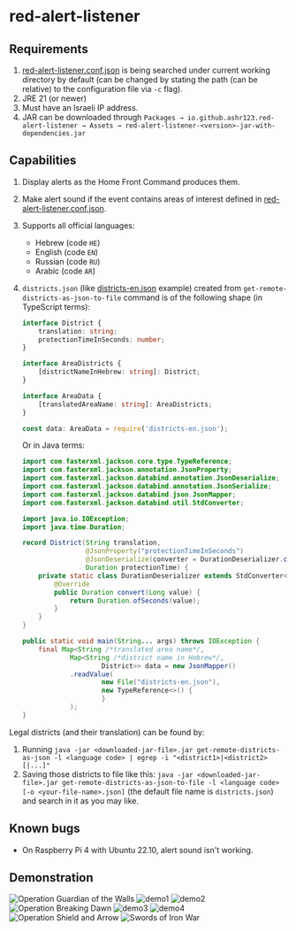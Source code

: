 # red-alert-listener

## Requirements

1. [red-alert-listener.conf.json](red-alert-listener.conf.json) is being searched under current working directory by default (can be changed by stating the path (can be relative) to the configuration file via `-c` flag).
2. JRE 21 (or newer)
3. Must have an Israeli IP address.
4. JAR can be downloaded through `Packages → io.github.ashr123.red-alert-listener → Assets → red-alert-listener-<version>-jar-with-dependencies.jar`

## Capabilities

1. Display alerts as the Home Front Command produces them.
2. Make alert sound if the event contains areas of interest defined in [red-alert-listener.conf.json](red-alert-listener.conf.json).
3. Supports all official languages:
	- Hebrew (code `HE`)
	- English (code `EN`)
	- Russian (code `RU`)
	- Arabic (code `AR`)
4. `districts.json` (like [districts-en.json](districts-en.json "districts") example) created from `get-remote-districts-as-json-to-file` command is of the following shape (in TypeScript terms):
   ```ts
   interface District {
       translation: string;
       protectionTimeInSeconds: number;
   }

   interface AreaDistricts {
       [districtNameInHebrew: string]: District;
   }

   interface AreaData {
       [translatedAreaName: string]: AreaDistricts;
   }

   const data: AreaData = require('districts-en.json');
   ```
   
   Or in Java terms:
   ```java
   import com.fasterxml.jackson.core.type.TypeReference;
   import com.fasterxml.jackson.annotation.JsonProperty;
   import com.fasterxml.jackson.databind.annotation.JsonDeserialize;
   import com.fasterxml.jackson.databind.annotation.JsonSerialize;
   import com.fasterxml.jackson.databind.json.JsonMapper;
   import com.fasterxml.jackson.databind.util.StdConverter;

   import java.io.IOException;
   import java.time.Duration;

   record District(String translation,
                   @JsonProperty("protectionTimeInSeconds")
                   @JsonDeserialize(converter = DurationDeserializer.class)
                   Duration protectionTime) { 
       private static class DurationDeserializer extends StdConverter<Long, Duration> { 
           @Override
           public Duration convert(Long value) {
               return Duration.ofSeconds(value);
           }
       }
   }

   public static void main(String... args) throws IOException {
       final Map<String /*translated area name*/,
               Map<String /*district name in Hebrew*/,
                       District>> data = new JsonMapper()
               .readValue(
                       new File("districts-en.json"),
                       new TypeReference<>() {
                       }
               );
   }
   ```

[comment]: <> (   Got it by running the following code on the DevTools console window on chrome)

[comment]: <> (   ```javascript)

[comment]: <> (   console.log&#40;JSON.stringify&#40;districts.reduce&#40;&#40;result, {label_he, label}&#41; => &#40;result[label_he] = label, result&#41;, {}&#41;&#41;&#41;)

[comment]: <> (   ```)

Legal districts (and their translation) can be found by:

1. Running `java -jar <downloaded-jar-file>.jar get-remote-districts-as-json -l <language code> | egrep -i "<district1>|<district2>[|...]"`
2. Saving those districts to file like
   this: `java -jar <downloaded-jar-file>.jar get-remote-districts-as-json-to-file -l <language code> [-o <your-file-name>.json]`
   (the default file name is `districts.json`) and search in it as you may like.

## Known bugs

- On Raspberry Pi 4 with Ubuntu 22.10, alert sound isn't working.

## Demonstration

![Operation Guardian of the Walls](pic.png "Operation Guardian of the Walls")
![demo1](pic2.png "Demo")
![demo2](pic3.png "Demo")
![Operation Breaking Dawn](pic4.png "Operation Breaking Dawn")
![demo3](pic5.png "Demo")
![demo4](pic6.png "Demo")
![Operation Shield and Arrow](pic7.png "Operation Shield and Arrow")
![Swords of Iron War](pic8.png "Swords of Iron War")
